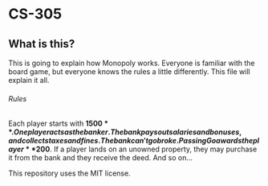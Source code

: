 # CS-305
## What is this?
This is going to explain how Monopoly works. Everyone is familiar with the board game, but everyone knows the rules a little differently. This file will explain it all.

###### Rules
Each player starts with **$1500**.
One player acts as the banker. The bank pays out salaries and bonuses, and collects taxes and fines. The bank can't go broke.
Passing Go awards the player **$200**.
If a player lands on an unowned property, they may purchase it from the bank and they receive the deed.
And so on...


This repository uses the MIT license.
